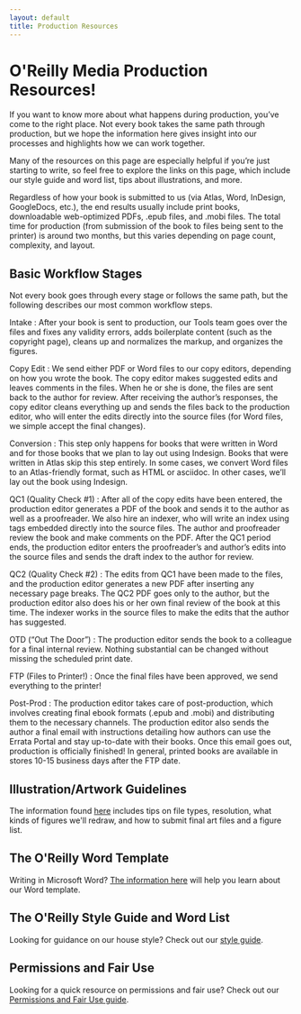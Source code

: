 ```yaml
---
layout: default
title: Production Resources
---
```

# O'Reilly Media Production Resources!

If you want to know more about what happens during production, you’ve come to the right place. Not every book takes the same path through production, but we hope the information here gives insight into our processes and highlights how we can work together. 

Many of the resources on this page are especially helpful if you’re just starting to write, so feel free to explore the links on this page, which include our style guide and word list, tips about illustrations, and more.

Regardless of how your book is submitted to us (via Atlas, Word, InDesign, GoogleDocs, etc.), the end results usually include print books, downloadable web-optimized PDFs, .epub files, and .mobi files. The total time for production (from submission of the book to files being sent to the printer) is around two months, but this varies depending on page count, complexity, and layout. 

## Basic Workflow Stages

Not every book goes through every stage or follows the same path, but the following describes our most common workflow steps.

Intake
: After your book is sent to production, our Tools team goes over the files and fixes any validity errors, adds boilerplate content (such as the copyright page), cleans up and normalizes the markup, and organizes the figures. 

Copy Edit
: We send either PDF or Word files to our copy editors, depending on how you wrote the book. The copy editor makes suggested edits and leaves comments in the files. When he or she is done, the files are sent back to the author for review. After receiving the author’s responses, the copy editor cleans everything up and sends the files back to the production editor, who will enter the edits directly into the source files (for Word files, we simple accept the final changes).

Conversion
: This step only happens for books that were written in Word and for those books that we plan to lay out using Indesign. Books that were written in Atlas skip this step entirely. In some cases, we convert Word files to an Atlas-friendly format, such as HTML or asciidoc. In other cases, we’ll lay out the book using Indesign. 

QC1 (Quality Check #1) 
: After all of the copy edits have been entered, the production editor generates a PDF of the book and sends it to the author as well as a proofreader. We also hire an indexer, who will write an index using tags embedded directly into the source files. The author and proofreader review the book and make comments on the PDF. After the QC1 period ends, the production editor enters the proofreader’s and author’s edits into the source files and sends the draft index to the author for review. 

QC2 (Quality Check #2) 
: The edits from QC1 have been made to the files, and the production editor generates a new PDF after inserting any necessary page breaks. The QC2 PDF goes only to the author, but the production editor also does his or her own final review of the book at this time. The indexer works in the source files to make the edits that the author has suggested. 

OTD (“Out The Door”) 
: The production editor sends the book to a colleague for a final internal review. Nothing substantial can be changed without missing the scheduled print date. 

FTP (Files to Printer!) 
: Once the final files have been approved, we send everything to the printer! 

Post-Prod
: The production editor takes care of post-production, which involves creating final ebook formats (.epub and .mobi) and distributing them to the necessary channels. The production editor also sends the author a final email with instructions detailing how authors can use the Errata Portal and stay up-to-date with their books. Once this email goes out, production is officially finished! In general, printed books are available in stores 10-15 business days after the FTP date. 


## Illustration/Artwork Guidelines

The information found [here](http://oreillymedia.github.io/production-resources/illustrations/) includes tips on file types, resolution, what kinds of figures we'll redraw, and how to submit final art files and a figure list.

## The O'Reilly Word Template

Writing in Microsoft Word? [The information here](http://oreillymedia.github.io/production-resources/word/) will help you learn about our Word template.

## The O'Reilly Style Guide and Word List

Looking for guidance on our house style? Check out our [style guide](http://oreillymedia.github.io/production-resources/styleguide/).

## Permissions and Fair Use

Looking for a quick resource on permissions and fair use? Check out our [Permissions and Fair Use guide](http://oreillymedia.github.io/production-resources/permissionsandfairuseguide/).


